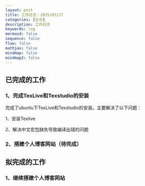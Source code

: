 ```yaml
---
layout: post
title: 工作日志｜2025/03/17
categories: [日志]
description: 工作日志
keywords: log
mermaid: false
sequence: false
flow: false
mathjax: false
mindmap: false
mindmap2: false
---
```

## 已完成的工作

### 1、完成TexLive和Texstudio的安装

完成了ubuntu下TexLive和Texstudio的安装。主要解决了以下问题：

1、安装Texlive

2、解决中文宏包缺失导致编译出错的问题

### 2、搭建个人博客网站（待完成）

## 拟完成的工作

### 1、继续搭建个人博客网站



